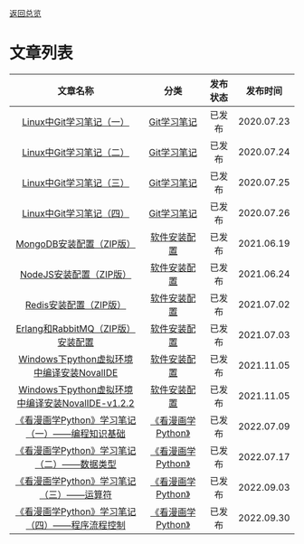 [返回总览](summary.md)

# 文章列表

| 文章名称                                                          | 分类                                             | 发布状态 | 发布时间       |
|:-------------------------------------------------------------:|:----------------------------------------------:|:----:|:----------:|
| [Linux中Git学习笔记（一）](CAT1/ch1.md)                               | [Git学习笔记](CAT1/ch0.md)                         | 已发布  | 2020.07.23 |
| [Linux中Git学习笔记（二）](CAT1/ch2.md)                               | [Git学习笔记](CAT1/ch0.md)                         | 已发布  | 2020.07.24 |
| [Linux中Git学习笔记（三）](CAT1/ch3.md)                               | [Git学习笔记](CAT1/ch0.md)                         | 已发布  | 2020.07.25 |
| [Linux中Git学习笔记（四）](CAT1/ch4.md)                               | [Git学习笔记](CAT1/ch0.md)                         | 已发布  | 2020.07.26 |
| [MongoDB安装配置（ZIP版）](CAT2/ch1.md)                              | [软件安装配置](CAT2/ch0.md)                          | 已发布  | 2021.06.19 |
| [NodeJS安装配置（ZIP版）](CAT2/ch2.md)                               | [软件安装配置](CAT2/ch0.md)                          | 已发布  | 2021.06.24 |
| [Redis安装配置（ZIP版）](CAT2/ch3.md)                                | [软件安装配置](CAT2/ch0.md)                          | 已发布  | 2021.07.02 |
| [Erlang和RabbitMQ（ZIP版）安装配置](CAT2/ch4.md)                      | [软件安装配置](CAT2/ch0.md)                          | 已发布  | 2021.07.03 |
| [Windows下python虚拟环境中编译安装NovalIDE](CAT2/ch5.md)                | [软件安装配置](CAT2/ch0.md)                          | 已发布  | 2021.11.05 |
| [Windows下python虚拟环境中编译安装NovalIDE-v1.2.2](CAT2/ch6.md)         | [软件安装配置](CAT2/ch0.md)                          | 已发布  | 2021.11.05 |
| [《看漫画学Python》学习笔记（一）——编程知识基础](../booknote/python/CAT1/ch1.md) | [《看漫画学Python》](../booknote/python/CAT1/ch0.md) | 已发布  | 2022.07.09 |
| [《看漫画学Python》学习笔记（二）——数据类型](../booknote/python/CAT1/ch2.md)   | [《看漫画学Python》](../booknote/python/CAT1/ch0.md) | 已发布  | 2022.07.17 |
| [《看漫画学Python》学习笔记（三）——运算符](../booknote/python/CAT1/ch3.md)    | [《看漫画学Python》](../booknote/python/CAT1/ch0.md) | 已发布  | 2022.09.03 |
| [《看漫画学Python》学习笔记（四）——程序流程控制](../booknote/python/CAT1/ch4.md) | [《看漫画学Python》](../booknote/python/CAT1/ch0.md) | 已发布  | 2022.09.30 |
